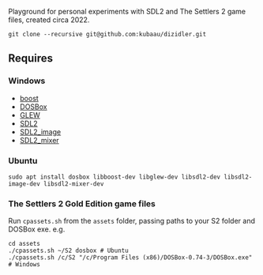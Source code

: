 Playground for personal experiments with SDL2 and The Settlers 2 game files, created circa 2022.

`git clone --recursive git@github.com:kubaau/dizidler.git`

## Requires

### Windows

- [boost](https://www.boost.org/users/download/)
- [DOSBox](https://www.dosbox.com/download.php?main=1)
- [GLEW](https://glew.sourceforge.net/)
- [SDL2](https://github.com/libsdl-org/SDL/releases)
- [SDL2_image](https://github.com/libsdl-org/SDL_image/releases)
- [SDL2_mixer](https://github.com/libsdl-org/SDL_mixer/releases)

### Ubuntu

`sudo apt install dosbox libboost-dev libglew-dev libsdl2-dev libsdl2-image-dev libsdl2-mixer-dev`

### The Settlers 2 Gold Edition game files

Run `cpassets.sh` from the `assets` folder, passing paths to your S2 folder and DOSBox exe. e.g.

```
cd assets
./cpassets.sh ~/S2 dosbox # Ubuntu
./cpassets.sh /c/S2 "/c/Program Files (x86)/DOSBox-0.74-3/DOSBox.exe" # Windows
```
